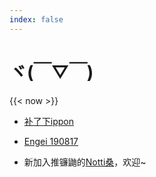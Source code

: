 ```yaml
---
index: false
---
```



<!-- <table class="subteams">
<tbody>

<tr>
    <td><a href=/categories/伦敦之心字幕组/> <img class="team-img" src=/img/logo_lh_square.jpg></a></td>

    <td><a href=/categories/来一发就走字幕组/> <img class="team-img" src=https://tva2.sinaimg.cn/crop.0.0.100.100.180/006quAfWjw8f3wjbpu00mj302s02sq2v.jpg></a></td>

    <td><a href=/categories/大喜利王字幕组/> <img class="team-img" src=https://tva1.sinaimg.cn/crop.13.0.613.613.180/006g7LSRjw8f9ngkuprifj30hs0h1t9h.jpg></a></td>

    <td><a href=/categories/4431字幕组/> <img class="team-img" src="/img/logo_4431_min.png"></a></td>


    <td><a href=/categories/风物诗字幕组/> <img class="team-img" src="/img/fuubutsushi.jpg"></a></td>
    <td><a href=/categories/水曜侦探事务所仮/> <img class="team-img" src="https://i.imgur.com/poy2685.jpg"></a></td>
    <td><a href=/categories/hitori字幕组/> <img class="team-img" src="https://i.imgur.com/rCUlVTt.jpg"></a></td>
    <td><a href=/categories/6222C字幕组/> <img class="team-img" src="https://i.imgur.com/uWbz5d9.jpg"></a></td>
    <td><a href=/categories/nonkotori字幕组/> <img class="team-img" src="https://i.imgur.com/XVIUrh9.jpg"></a></td>
</tr>

</tbody>
</table> -->

# ヾ(￣▽￣) 
{{< now >}}

- [补了下ippon](/lost_found/190725_na_ippon/)

- [Engei 190817](/tags/engei190817)

- 新加入推镰鼬的[Notti桑](/categories/鎌鼬字幕/)，欢迎~

<!-- - 重做搜索页，主要是与主站风格保持一致 -->

<!-- - 用了一段时间cloudflare加速 然而好像国内依然很卡hhhh -->

<!-- 新加入 [OWALIAR字幕组](https://space.bilibili.com/1878868) 和 [永远的新规字幕组](https://space.bilibili.com/2092340)，欢迎～ -->





<!-- 更换了图床，github万岁w -->

<!-- 新加入 今天鱼 和 翅膀包工队 字幕组，欢迎～ -->

<!-- - 再次强调一下

# 不要把字幕组作品传到油管 想给我们找麻烦吗混蛋

- 神舌补了个网盘 -->

<!-- - livere评论系统老是给我们塞广告所以现在改成手动加载评论。毕竟页面清爽干净就是生命！ -->

<!-- - 新加入 [nonkotori字幕组](https://space.bilibili.com/576772)，欢迎～ 现在笑神本部有九个字幕组啦hhh -->

<!-- - 新加入 [6222C字幕组](https://space.bilibili.com/402556474)，和牛专属字幕组，欢迎～ 快看上面一排最右边的蛋蛋！ -->




<!-- - 用来补档的视频平台好像又跑路了…补了的神舌全跪，可能大家又得网盘见了 -->


<!-- 补了一下M-1的段子，[看这里](/lost_found/190226-NA-m1/) -->

<!-- # 伦敦之心字幕组粉丝群，催更请戳 459273694 -->

<!-- <link rel="stylesheet" href="/css/screen.css"> -->


<!-- <link rel="stylesheet" href="//maxcdn.bootstrapcdn.com/font-awesome/4.3.0/css/font-awesome.min.css"> -->



<!-- 

笑神本部成员新加入[hitori字幕组](https://space.bilibili.com/764931/)和[水曜侦探事务所(仮)](https://space.bilibili.com/2916169/)

感谢支持～ -->



<!-- 
NGT48成员山口真帆为遇袭事件鞠躬道歉。

[正义路人整理的事件始末](https://i.imgur.com/jCS0CXZ.jpg)

[日本艺能圈及48G相关人员评论汇总](http://tieba.baidu.com/p/6003871728)

[有条件的小伙伴可以参与此请愿支持她](https://www.change.org/p/%E4%BB%8A%E6%9D%91%E6%82%A6%E9%83%8E-ngt48%E3%82%B0%E3%83%AB%E3%83%BC%E3%83%97%E4%BB%8A%E6%9D%91%E6%94%AF%E9%85%8D%E4%BA%BA%E3%81%AE%E8%BE%9E%E8%81%B7%E3%81%A8%E9%81%8B%E5%96%B6%E3%82%B9%E3%82%BF%E3%83%83%E3%83%95%E3%81%AB%E5%85%AC%E5%BC%8F%E3%81%AA%E5%A0%B4%E3%81%A7%E3%81%AE%E8%AC%9D%E7%BD%AA%E3%82%92%E6%B1%82%E3%82%81%E3%81%BE%E3%81%99-7f45807a-850d-427b-9982-ba125a5eae3d?recruiter=928133723&utm_source=share_petition&utm_medium=twitter&utm_campaign=psf_combo_share_abi.pacific_email_copy_en_gb_4.v1.pacific_email_copy_en_us_3.control.pacific_email_copy_en_us_5.v1.pacific_post_sap_share_gmail_abi.gmail_abi.lightning_2primary_share_options_more.variant&utm_term=psf_combo_share_abi.pacific_email_copy_en_gb_4.v1.pacific_email_copy_en_us_5.v1.pacific_email_copy_en_us_3.control.pacific_post_sap_share_gmail_abi.gmail_abi.lightning_2primary_share_options_more.control)

谢谢！ -->

<!-- **最近更新:** -->

<!-- 风物诗字幕组加入笑神本部，~~并签定契约成为一名光荣的马猴烧酒~~，感谢[大橙子和风物诗的小伙伴](https://space.bilibili.com/381936)一直以来的付出~ -->

<!-- - 合集里增加了大喜利王做的未完成少女三部曲。请勿传外网。 -->

<!--- M-1 准决赛啦， 更新了由[克罗斯](https://space.bilibili.com/385066467/#/) (还有叔叔) 带来的一系列三回战段子，请欣赏 -->

<!-- - 伦心组的国庆七天乐(￣▽￣)

- 收录了[hitori字幕组](/categories/hitori%E5%AD%97%E5%B9%95%E7%BB%84/)的作品，感谢[@sclarkca_](https://space.bilibili.com/764931/#/) ヾ(￣▽￣) -->



<!-- - 针对GFW优化了网站加载速度
- 拾遗录（以及[这期LH](https://owaraiclub.com/post/2018-09-17-180809-na/)）使用的新视频平台有小伙伴反映无法加载，建议使用Chrome浏览器
 -->
<!-- - 中秋节快乐w -->

<!-- - 新视频平台看来还行，所以为重新上架一些被哔的档，新增栏 [**拾遗录**](/lost_found/)，目前补了一些神舌，后续会陆续补档， 欢迎留言板反馈

- 修复[搜索页](/search_page.html)

- 修正拾遗录的重复帖，感谢[@靓靓靓](https://owaraiclub.com/crit/) -->


<!-- 添加B站内嵌播放器（2018-08-29之后的档有效）

ビリビリ又改版啦ヾ(￣▽￣) -->

<!-- 对站内搜索有点不满意所以升级了一下：

- 现在搜索功能是一个独立完整的搜索页，可以返回所有结果

- 帖子正文也搜得到啦ヾ(￣▽￣)

- （那些搜偶像之穴的小伙伴放弃吧咱们真没那个…… -->


<!--
**最近更新:** 风物诗字幕组好努力ヾ(￣▽￣) 感谢[@汉中则为橙](https://space.bilibili.com/381936/#/)  -->


<!-- **最近更新:** 风物诗感谢[@汉中则为橙](https://space.bilibili.com/381936/#/)
ヾ(￣▽￣)
没有绘心艺人都第六弹了的说！ -->

<!-- **最近更新:** 添加奥特曼艺人，感谢 [@长野县名产翅膀](https://space.bilibili.com/1464994/#/) ヾ(￣▽￣) -->

<!-- **最近更新:** 添加东京03的几个短剧，感谢 [@三葉__](https://space.bilibili.com/119571380/#/) [@akihoni](https://space.bilibili.com/412335/#/)  -->

<!-- **最近更新:** 由algolia支援的站内搜索上线ヾ(￣▽￣) -->

<!-- **最近更新：** 过完年该干活啦~~ 明年七天乐再见 ヾ(￣▽￣)Bye~Bye~

颜色对应更新时间：

- 三天内 -> 橙
- 三到七天 -> 紫
- 七到十四天 -> 蓝
- 十四天前 -> 白 -->

<!-- **最近更新：** 大哥大嫂过年好~ -->

<!-- 2017只剩下几天啦www，版头更新了一下，加入了几组新面孔！~~然而基本木有区别的啦hhh~~ -->



